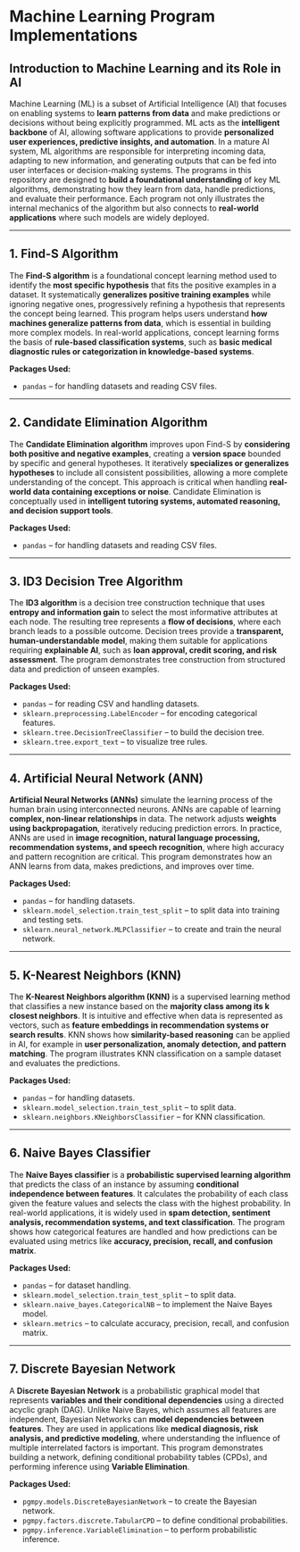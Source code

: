# Machine Learning Program Implementations

## Introduction to Machine Learning and its Role in AI
Machine Learning (ML) is a subset of Artificial Intelligence (AI) that focuses on enabling systems to **learn patterns from data** and make predictions or decisions without being explicitly programmed. ML acts as the **intelligent backbone** of AI, allowing software applications to provide **personalized user experiences, predictive insights, and automation**. In a mature AI system, ML algorithms are responsible for interpreting incoming data, adapting to new information, and generating outputs that can be fed into user interfaces or decision-making systems. The programs in this repository are designed to **build a foundational understanding** of key ML algorithms, demonstrating how they learn from data, handle predictions, and evaluate their performance. Each program not only illustrates the internal mechanics of the algorithm but also connects to **real-world applications** where such models are widely deployed.

---

## 1. Find-S Algorithm
The **Find-S algorithm** is a foundational concept learning method used to identify the **most specific hypothesis** that fits the positive examples in a dataset. It systematically **generalizes positive training examples** while ignoring negative ones, progressively refining a hypothesis that represents the concept being learned. This program helps users understand **how machines generalize patterns from data**, which is essential in building more complex models. In real-world applications, concept learning forms the basis of **rule-based classification systems**, such as **basic medical diagnostic rules or categorization in knowledge-based systems**.

**Packages Used:**
- `pandas` – for handling datasets and reading CSV files.

---

## 2. Candidate Elimination Algorithm
The **Candidate Elimination algorithm** improves upon Find-S by **considering both positive and negative examples**, creating a **version space** bounded by specific and general hypotheses. It iteratively **specializes or generalizes hypotheses** to include all consistent possibilities, allowing a more complete understanding of the concept. This approach is critical when handling **real-world data containing exceptions or noise**. Candidate Elimination is conceptually used in **intelligent tutoring systems, automated reasoning, and decision support tools**.

**Packages Used:**
- `pandas` – for handling datasets and reading CSV files.

---

## 3. ID3 Decision Tree Algorithm
The **ID3 algorithm** is a decision tree construction technique that uses **entropy and information gain** to select the most informative attributes at each node. The resulting tree represents a **flow of decisions**, where each branch leads to a possible outcome. Decision trees provide a **transparent, human-understandable model**, making them suitable for applications requiring **explainable AI**, such as **loan approval, credit scoring, and risk assessment**. The program demonstrates tree construction from structured data and prediction of unseen examples.

**Packages Used:**
- `pandas` – for reading CSV and handling datasets.
- `sklearn.preprocessing.LabelEncoder` – for encoding categorical features.
- `sklearn.tree.DecisionTreeClassifier` – to build the decision tree.
- `sklearn.tree.export_text` – to visualize tree rules.

---

## 4. Artificial Neural Network (ANN)
**Artificial Neural Networks (ANNs)** simulate the learning process of the human brain using interconnected neurons. ANNs are capable of learning **complex, non-linear relationships** in data. The network adjusts **weights using backpropagation**, iteratively reducing prediction errors. In practice, ANNs are used in **image recognition, natural language processing, recommendation systems, and speech recognition**, where high accuracy and pattern recognition are critical. This program demonstrates how an ANN learns from data, makes predictions, and improves over time.

**Packages Used:**
- `pandas` – for handling datasets.
- `sklearn.model_selection.train_test_split` – to split data into training and testing sets.
- `sklearn.neural_network.MLPClassifier` – to create and train the neural network.

---

## 5. K-Nearest Neighbors (KNN)
The **K-Nearest Neighbors algorithm (KNN)** is a supervised learning method that classifies a new instance based on the **majority class among its k closest neighbors**. It is intuitive and effective when data is represented as vectors, such as **feature embeddings in recommendation systems or search results**. KNN shows how **similarity-based reasoning** can be applied in AI, for example in **user personalization, anomaly detection, and pattern matching**. The program illustrates KNN classification on a sample dataset and evaluates the predictions.

**Packages Used:**
- `pandas` – for handling datasets.
- `sklearn.model_selection.train_test_split` – to split data.
- `sklearn.neighbors.KNeighborsClassifier` – for KNN classification.

---

## 6. Naive Bayes Classifier
The **Naive Bayes classifier** is a **probabilistic supervised learning algorithm** that predicts the class of an instance by assuming **conditional independence between features**. It calculates the probability of each class given the feature values and selects the class with the highest probability. In real-world applications, it is widely used in **spam detection, sentiment analysis, recommendation systems, and text classification**. The program shows how categorical features are handled and how predictions can be evaluated using metrics like **accuracy, precision, recall, and confusion matrix**.

**Packages Used:**
- `pandas` – for dataset handling.
- `sklearn.model_selection.train_test_split` – to split data.
- `sklearn.naive_bayes.CategoricalNB` – to implement the Naive Bayes model.
- `sklearn.metrics` – to calculate accuracy, precision, recall, and confusion matrix.

---

## 7. Discrete Bayesian Network
A **Discrete Bayesian Network** is a probabilistic graphical model that represents **variables and their conditional dependencies** using a directed acyclic graph (DAG). Unlike Naive Bayes, which assumes all features are independent, Bayesian Networks can **model dependencies between features**. They are used in applications like **medical diagnosis, risk analysis, and predictive modeling**, where understanding the influence of multiple interrelated factors is important. This program demonstrates building a network, defining conditional probability tables (CPDs), and performing inference using **Variable Elimination**.

**Packages Used:**
- `pgmpy.models.DiscreteBayesianNetwork` – to create the Bayesian network.
- `pgmpy.factors.discrete.TabularCPD` – to define conditional probabilities.
- `pgmpy.inference.VariableElimination` – to perform probabilistic inference.
